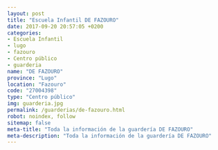 ```yaml
---
layout: post
title: "Escuela Infantil DE FAZOURO"
date: 2017-09-20 20:57:05 +0200
categories:
- Escuela Infantil
- lugo
- fazouro
- Centro público
- guarderia
name: "DE FAZOURO"
province: "Lugo"
location: "Fazouro"
code: "27004398"
type: "Centro público"
img: guarderia.jpg
permalink: /guarderias/de-fazouro.html
robot: noindex, follow
sitemap: false
meta-title: "Toda la información de la guardería DE FAZOURO"
meta-description: "Toda la información de la guardería DE FAZOURO"
---
```

